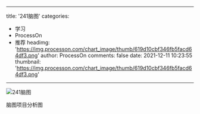 
---
title: '241脑图'
categories: 
 - 学习
 - ProcessOn
 - 推荐
headimg: 'https://img.processon.com/chart_image/thumb/619d10cbf346fb5facd64df3.png'
author: ProcessOn
comments: false
date: 2021-12-11 10:23:55
thumbnail: 'https://img.processon.com/chart_image/thumb/619d10cbf346fb5facd64df3.png'
---

<div>   
<img class="thumb" alt="241脑图" src="https://img.processon.com/chart_image/thumb/619d10cbf346fb5facd64df3.png" referrerpolicy="no-referrer">
<p>脑图项目分析图</p>  
</div>
            